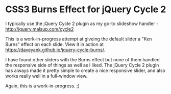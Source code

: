 # CSS3 Burns Effect for jQuery Cycle 2

I typically use the jQuery Cycle 2 plugin as my go-to slideshow handler - http://jquery.malsup.com/cycle2

This is a work-in-progress attempt at giveing the default slider a "Ken Burns" effect on each slide. View it in action at https://daveyank.github.io/jquery-cycle-burns/.

I have found other sliders with the Burns effect but none of them handled the responsive side of things as well as I liked. The jQuery Cycle 2 plugin has always made it pretty simple to create a nice responsive slider, and also works really well in a full-window view.

Again, this is a work-in-progress. ;) 
